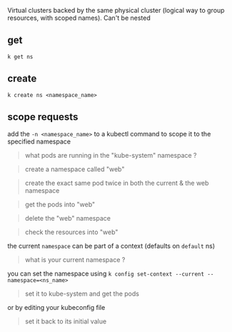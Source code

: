 Virtual clusters backed by the same physical cluster (logical way to group resources, with scoped names). Can't be nested

## get
`k get ns`

## create
`k create ns <namespace_name>`

## scope requests
add the `-n <namespace_name>` to a kubectl command to scope it to the specified namespace

> what pods are running in the "kube-system" namespace ?

> create a namespace called "web"

> create the exact same pod twice in both the current & the web namespace

> get the pods into "web"

> delete the "web" namespace

> check the resources into "web"

the current `namespace` can be part of a context (defaults on `default` ns)

> what is your current namespace ?

you can set the namespace using
`k config set-context --current --namespace=<ns_name>`

> set it to kube-system and get the pods

or by editing your kubeconfig file

> set it back to its initial value